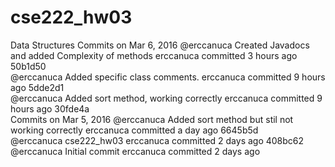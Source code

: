 # cse222_hw03
Data Structures
Commits on Mar 6, 2016
@erccanuca
Created Javadocs and added Complexity of methods
erccanuca committed 3 hours ago
50b1d50  
@erccanuca
Added specific class comments.
erccanuca committed 9 hours ago
5dde2d1  
@erccanuca
Added sort method, working correctly
erccanuca committed 9 hours ago
30fde4a  
Commits on Mar 5, 2016
@erccanuca
Added sort method but stil not working correctly
erccanuca committed a day ago
6645b5d  
@erccanuca
cse222_hw03
erccanuca committed 2 days ago
408bc62  
@erccanuca
Initial commit
erccanuca committed 2 days ago
